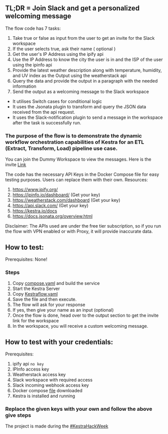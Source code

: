 ## TL;DR = Join Slack and get a personalized welcoming message

The flow code has 7 tasks:
1. Take true or false as input from the user to get an invite for the Slack workspace
2. If the user selects true, ask their name ( optional )
3. Get the user's IP Address using the ipify api
4. Use the IP Address to know the city the user is in and the ISP of the user using the ipinfo api
5. Provide the latest weather description along with temperature, humidity, and UV index as the Output using the weatherstack api
6. Query the data and provide the output in a paragraph with the needed information
7. Send the output as a welcoming message to the Slack workspace

- It utilises Switch cases for conditional logic
- It uses the Jsonata plugin to transform and query the JSON data received from the api request.
- It uses the Slack-notification plugin to send a message in the workspace after the task is successfully run.

 ### The purpose of the flow is to demonstrate the dynamic workflow orchestration capabilities of Kestra for an ETL (Extract, Transform, Load) pipeline use case.
 
You can join the Dummy Workspace to view the messages. Here is the invite [Link](https://join.slack.com/t/testingflow-group/shared_invite/zt-37wnj78jp-XFKCy7b0M3dgpAoTcg4kcQ#)

The code has the necessary API Keys in the Docker Compose file for easy testing purposes. Users can replace them with their own. 
Resources:
1. https://www.ipify.org/
2. https://ipinfo.io/dashboard/ (Get your key)
3. https://weatherstack.com/dashboard (Get your key)
4. https://api.slack.com/ (Get your key)
5. https://kestra.io/docs 
6. https://docs.jsonata.org/overview.html

Disclaimer: The APIs used are under the free tier subscription, so if you run the flow  with VPN enabled or with Proxy, it will provide inaccurate data. 

## How to test: 
Prerequisites: None!
### Steps
1. Copy [compose.yaml](https://github.com/thisiskaransgit/Kestra-FlowCode/blob/master/docker-compose.yml) and build the service
2. Start the Kestra Server
3. Copy [Kestraflow.yaml](https://github.com/thisiskaransgit/Kestra-FlowCode/blob/master/kestraflow.yaml)
4. Save the file and then execute.
5. The flow will ask for your response
6. If yes, then give your name as an input (optional)
7. Once the flow is done, head over to the output section to get the invite link for the workspace
8. In the workspace, you will receive a custom welcoming message.

## How to test with your credentials:
Prerequisites:
1. ipify api `no key`
2. IPInfo access key
3. Weatherstack access key
4. Slack workspace with required access
5. Slack incoming webhook access key
6. Docker compose [file](https://github.com/kestra-io/kestra/blob/develop/docker-compose.yml) downloaded
7. Kestra is installed and running
### Replace the given keys with your own and follow the above give steps


The project is made during  the [#KestraHackWeek](https://x.com/WeMakeDevs/status/1934454399360786763)
